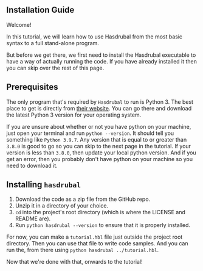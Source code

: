## Installation Guide

Welcome!

In this tutorial, we will learn how to use Hasdrubal from the most basic syntax to a full stand-alone program.

But before we get there, we first need to install the Hasdrubal executable to have a way of actually running the code. If you have already installed it then you can skip over the rest of this page.

## Prerequisites

The only program that's required by `Hasdrubal` to run is Python 3. The best place to get is directly from [their website](https://www.python.org/downloads/). You can go there and download the latest Python 3 version for your operating system.

If you are unsure about whether or not you have python on your machine, just open your terminal and run `python --version`. It should tell you something like `Python 3.9.7`. Any version that is equal to or greater than `3.8.0` is good to go so you can skip to the next page in the tutorial. If your version is less than `3.8.0`, then update your local python version. And if you get an error, then you probably don't have python on your machine so you need to download it.

## Installing `hasdrubal`

1. Download the code as a zip file from the GitHub repo.
2. Unzip it in a directory of your choice.
3. `cd` into the project's root directory (which is where the LICENSE and README are).
3. Run `python hasdrubal --version` to ensure that it is properly installed.

For now, you can make a `tutorial.hbl` file just outside the project root directory. Then you can use that file to write code samples. And you can run the, from there using `python hasdrubal ../tutorial.hbl`.

Now that we're done with that, onwards to the tutorial!
